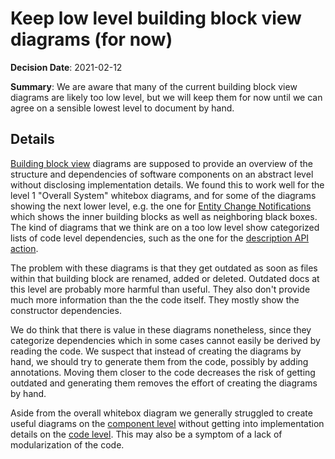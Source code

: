 # Keep low level building block view diagrams (for now)

**Decision Date**: 2021-02-12

**Summary**: We are aware that many of the current building block view diagrams are likely too low level, but we will keep them for now until we can agree on a sensible lowest level to document by hand.

## Details

[Building block view](https://docs.arc42.org/section-5/) diagrams are supposed to provide an overview of the structure and dependencies of software components on an abstract level without disclosing implementation details. We found this to work well for the level 1 "Overall System" whitebox diagrams, and for some of the diagrams showing the next lower level, e.g. the one for [Entity Change Notifications](../../systems/WikibaseClient/05-Building_Block_View.md#entity-change-notifications) which shows the inner building blocks as well as neighboring black boxes. The kind of diagrams that we think are on a too low level show categorized lists of code level dependencies, such as the one for the [description API action](../../systems/WikibaseClient/05-Building_Block_View.md#action-api-description).

The problem with these diagrams is that they get outdated as soon as files within that building block are renamed, added or deleted. Outdated docs at this level are probably more harmful than useful. They also don't provide much more information than the the code itself. They mostly show the constructor dependencies.

We do think that there is value in these diagrams nonetheless, since they categorize dependencies which in some cases cannot easily be derived by reading the code. We suspect that instead of creating the diagrams by hand, we should try to generate them from the code, possibly by adding annotations. Moving them closer to the code decreases the risk of getting outdated and generating them removes the effort of creating the diagrams by hand.

Aside from the overall whitebox diagram we generally struggled to create useful diagrams on the [component level](https://c4model.com/#ComponentDiagram) without getting into implementation details on the [code level](https://c4model.com/#CodeDiagram). This may also be a symptom of a lack of modularization of the code.
